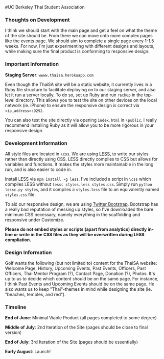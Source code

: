 #UC Berkeley Thai Student Association

### Thoughts on Development

I think we should start with the main page and get a feel on what the theme of the site should be. From there we can move onto more complex pages like the events page. We should aim to complete a single page every 1-1.5 weeks. For now, I'm just experimenting with different designs and layouts, while making sure the final product is conforming to responsive design.

### Important Information


__Staging Server__: `wwww.thaisa.herokuapp.com`

Even though the ThaiSA site will be a static website, it currently lives in a Ruby file structure to facilitate deploying on to our staging server, and also let it run a server locally. To do so, set up Ruby and run `rackup` in the top-level directory. This allows you to test the site on other devices on the local network (ie. iPhone) to ensure the responsive design is correct via `<ip_address>:9292`. 

You can also test the site directly via opening `index.html` in `\public`. I really recommend installing Ruby as it will allow you to be more rigorous in your responsive design.

### Development Information 


All style files are located in `\css`. We are using [LESS](http://lesscss.org/), to write our styles rather than directly using CSS. LESS directly compiles to CSS but allows for variables and functions. It makes the styles more maintainable in the long run, and is also easier to code in. 

Install LESS via `npm install -g less`. I've included a script in `\css` which compiles LESS without `lessc styles.less styles.css`. Simply run `python lessc.py styles`, and it compiles a `styles.less` file to an equivalently named `styles.css` file. 

To aid our responsive design, we are using [Twitter Bootstrap](http://twitter.github.io/bootstrap/). Bootstrap has a really bad reputation of messing up styles, so I've downloaded the bare minimum CSS necessary, namely everything in the scaffolding and responsive under Customize.

__Please do not embed styles or scripts (apart from analytics) directly in-line or write in the CSS files as they will be overwritten during LESS compliation.__


### Design Information 

Golf wants the following (but not limited to) content for the ThaiSA website: Welcome Page, History, Upcoming Events, Past Events, Officers, Past Officers, Thai Mentor Program (?), Contact Page, Donation (?), Photos. It's up to us to decide which content should be on the same page. For instance, I think Past Events and Upcoming Events should be on the same page. He also wants us to keep "Thai"-themes in mind while designing the site (ie. "beaches, temples, and red"). 

### Timeline

__End of June__: Minimal Viable Product (all pages completed to some degree)

__Middle of July__: 2nd Iteration of the Site (pages should be close to final version)

__End of July__: 3rd Iteration of the Site (pages should be essentially)

__Early August__: Launch!
